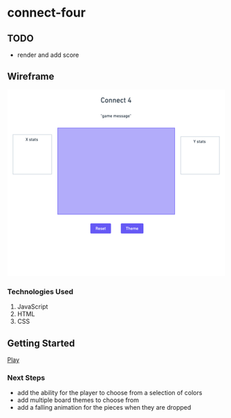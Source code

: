 # connect-four

## TODO
- render and add score

## Wireframe
![alt text](./images/wireframe.png "Title")

### Technologies Used
1. JavaScript
2. HTML
3. CSS

## Getting Started
[Play]()

### Next Steps
- add the ability for the player to choose from a selection of colors
- add multiple board themes to choose from
- add a falling animation for the pieces when they are dropped